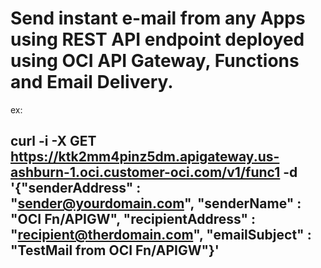 # Send instant e-mail from any Apps using REST API endpoint deployed using OCI API Gateway, Functions and Email Delivery.

ex:

## curl -i -X GET https://ktk2mm4pinz5dm.apigateway.us-ashburn-1.oci.customer-oci.com/v1/func1 -d '{"senderAddress" : "sender@yourdomain.com", "senderName" : "OCI Fn/APIGW", "recipientAddress" : "recipient@therdomain.com", "emailSubject" : "TestMail from OCI Fn/APIGW"}'
